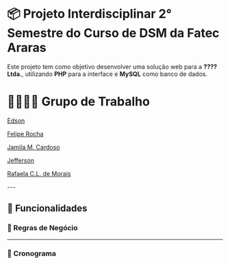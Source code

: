 # 📦 Projeto Interdisciplinar 2° Semestre do Curso de DSM da Fatec Araras  

Este projeto tem como objetivo desenvolver uma solução web para a **????Ltda.**, utilizando **PHP** para a interface e **MySQL** como banco de dados.  

# 👩‍💻🧑‍💻 Grupo de Trabalho

<p><a href="https://github.com/">Edson</a></p>
<p><a href="https://github.com/FlpRocha236">Felipe Rocha</a></p>
<p><a href="https://github.com/jmcardoso18">Jamila M. Cardoso</a></p>
<p><a href="https://github.com/">Jefferson</a></p>
<p><a href="https://github.com/LemesdeMorais">Rafaela C.L. de Morais</a></p>
---

## 🚀 Funcionalidades  

 

### 📌 Regras de Negócio  
  


---

### 📅 Cronograma



